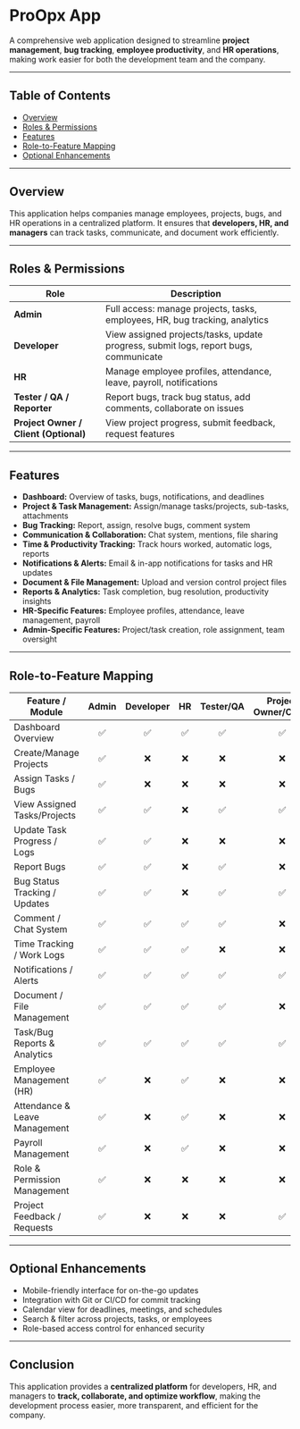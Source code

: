 # ProOpx App

A comprehensive web application designed to streamline **project management**, **bug tracking**, **employee productivity**, and **HR operations**, making work easier for both the development team and the company.

---

## Table of Contents

- [Overview](#overview)
- [Roles & Permissions](#roles--permissions)
- [Features](#features)
- [Role-to-Feature Mapping](#role-to-feature-mapping)
- [Optional Enhancements](#optional-enhancements)

---

## Overview

This application helps companies manage employees, projects, bugs, and HR operations in a centralized platform. It ensures that **developers, HR, and managers** can track tasks, communicate, and document work efficiently.

---

## Roles & Permissions

| Role       | Description                                                  |
|-----------|--------------------------------------------------------------|
| **Admin** | Full access: manage projects, tasks, employees, HR, bug tracking, analytics |
| **Developer** | View assigned projects/tasks, update progress, submit logs, report bugs, communicate |
| **HR** | Manage employee profiles, attendance, leave, payroll, notifications |
| **Tester / QA / Reporter** | Report bugs, track bug status, add comments, collaborate on issues |
| **Project Owner / Client (Optional)** | View project progress, submit feedback, request features |

---

## Features

- **Dashboard:** Overview of tasks, bugs, notifications, and deadlines  
- **Project & Task Management:** Assign/manage tasks/projects, sub-tasks, attachments  
- **Bug Tracking:** Report, assign, resolve bugs, comment system  
- **Communication & Collaboration:** Chat system, mentions, file sharing  
- **Time & Productivity Tracking:** Track hours worked, automatic logs, reports  
- **Notifications & Alerts:** Email & in-app notifications for tasks and HR updates  
- **Document & File Management:** Upload and version control project files  
- **Reports & Analytics:** Task completion, bug resolution, productivity insights  
- **HR-Specific Features:** Employee profiles, attendance, leave management, payroll  
- **Admin-Specific Features:** Project/task creation, role assignment, team oversight  

---

## Role-to-Feature Mapping

| Feature / Module                   | Admin | Developer | HR | Tester/QA | Project Owner/Client |
|-----------------------------------|:-----:|:---------:|:--:|:---------:|:------------------:|
| Dashboard Overview                 | ✅    | ✅        | ✅  | ✅        | ✅                  |
| Create/Manage Projects             | ✅    | ❌        | ❌  | ❌        | ❌                  |
| Assign Tasks / Bugs                | ✅    | ❌        | ❌  | ❌        | ❌                  |
| View Assigned Tasks/Projects       | ✅    | ✅        | ❌  | ✅        | ✅                  |
| Update Task Progress / Logs        | ✅    | ✅        | ❌  | ❌        | ❌                  |
| Report Bugs                        | ✅    | ✅        | ❌  | ✅        | ❌                  |
| Bug Status Tracking / Updates      | ✅    | ✅        | ❌  | ✅        | ✅                  |
| Comment / Chat System              | ✅    | ✅        | ✅  | ✅        | ❌                  |
| Time Tracking / Work Logs          | ✅    | ✅        | ✅  | ❌        | ❌                  |
| Notifications / Alerts             | ✅    | ✅        | ✅  | ✅        | ✅                  |
| Document / File Management         | ✅    | ✅        | ✅  | ✅        | ❌                  |
| Task/Bug Reports & Analytics       | ✅    | ✅        | ✅  | ✅        | ✅                  |
| Employee Management (HR)           | ✅    | ❌        | ✅  | ❌        | ❌                  |
| Attendance & Leave Management      | ✅    | ❌        | ✅  | ❌        | ❌                  |
| Payroll Management                 | ✅    | ❌        | ✅  | ❌        | ❌                  |
| Role & Permission Management       | ✅    | ❌        | ❌  | ❌        | ❌                  |
| Project Feedback / Requests        | ✅    | ❌        | ❌  | ❌        | ✅                  |

---

## Optional Enhancements
- Mobile-friendly interface for on-the-go updates  
- Integration with Git or CI/CD for commit tracking  
- Calendar view for deadlines, meetings, and schedules  
- Search & filter across projects, tasks, or employees  
- Role-based access control for enhanced security  

---

## Conclusion

This application provides a **centralized platform** for developers, HR, and managers to **track, collaborate, and optimize workflow**, making the development process easier, more transparent, and efficient for the company.



